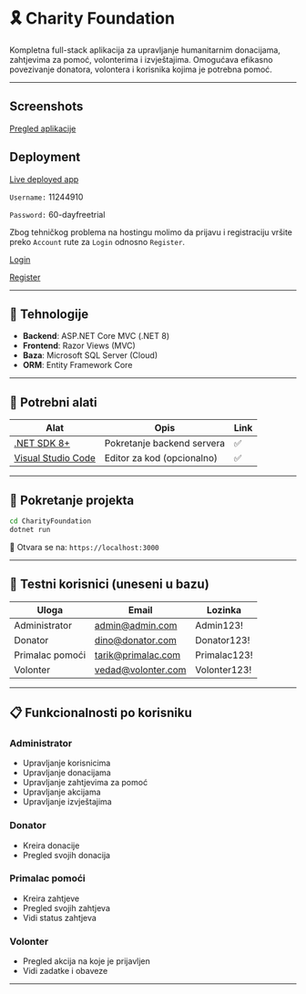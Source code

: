 # 🎗️ Charity Foundation

Kompletna full-stack aplikacija za upravljanje humanitarnim donacijama, zahtjevima za pomoć, volonterima i izvještajima. Omogućava efikasno povezivanje donatora, volontera i korisnika kojima je potrebna pomoć.

---

## Screenshots
[Pregled aplikacije](https://charity555.netlify.app/)

## Deployment
[Live deployed app](http://charity555-001-site1.ntempurl.com/)

`Username:` 11244910

`Password:` 60-dayfreetrial

Zbog tehničkog problema na hostingu molimo da prijavu i registraciju vršite preko `Account` rute za `Login` odnosno `Register`.

[Login](http://charity555-001-site1.ntempurl.com/Account/Login)

[Register](http://charity555-001-site1.ntempurl.com/Account/Register)

---

## 🔧 Tehnologije

- **Backend**: ASP.NET Core MVC (.NET 8)
- **Frontend**: Razor Views (MVC)
- **Baza**: Microsoft SQL Server (Cloud)
- **ORM**: Entity Framework Core

---

## 🧰 Potrebni alati

| Alat                                                                                  | Opis                           | Link |
| ------------------------------------------------------------------------------------- | ------------------------------ | ---- |
| [.NET SDK 8+](https://dotnet.microsoft.com/en-us/download)                            | Pokretanje backend servera     | ✅   |
| [Visual Studio Code](https://code.visualstudio.com)                                   | Editor za kod (opcionalno)     | ✅   |

---

## 🚀 Pokretanje projekta

```bash
cd CharityFoundation
dotnet run
```

🔗 Otvara se na: `https://localhost:3000`

---

## 🔐 Testni korisnici (uneseni u bazu)

| Uloga           | Email               | Lozinka     | 
| --------------- | ------------------- | ----------- | 
| Administrator   | admin@admin.com   | Admin123!    | 
| Donator         | dino@donator.com   | Donator123!  | 
| Primalac pomoći | tarik@primalac.com     | Primalac123!    | 
| Volonter        | vedad@volonter.com | Volonter123! |

---

## 📋 Funkcionalnosti po korisniku

### Administrator

- Upravljanje korisnicima
- Upravljanje donacijama
- Upravljanje zahtjevima za pomoć
- Upravljanje akcijama
- Upravljanje izvještajima

### Donator

- Kreira donacije
- Pregled svojih donacija

### Primalac pomoći

- Kreira zahtjeve
- Pregled svojih zahtjeva
- Vidi status zahtjeva

### Volonter

- Pregled akcija na koje je prijavljen
- Vidi zadatke i obaveze

---

